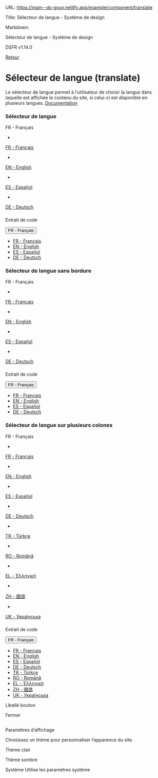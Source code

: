 URL:
https://main--ds-gouv.netlify.app/example/component/translate

Title:
Sélecteur de langue - Système de design

Markdown:


Sélecteur de langue - Système de design


DSFR v1.14.0


[Retour](../)


# Sélecteur de langue (translate)


Le sélecteur de langue permet à l’utilisateur de choisir la langue dans laquelle est affichée le contenu du site, si celui-ci est disponible en plusieurs langues.
[Documentation](https://www.systeme-de-design.gouv.fr/elements-d-interface/composants/selecteur-de-langue)


### Sélecteur de langue


FR - Français


-
[FR - Français](lang=%22fr%22)


-
[EN - English](lang=%22en%22)


-
[ES - Español](lang=%22es%22)


-
[DE - Deutsch](lang=%22de%22)


###
Extrait de code


<nav role="navigation" class="fr-translate fr-nav" id="translate-6820">
<div class="fr-nav__item">
<button aria-controls="translate-6819" aria-expanded="false" title="Sélectionner une langue" type="button" class="fr-translate__btn fr-btn fr-btn--tertiary">FR<span class="fr-hidden-lg"> - Français</span>
</button>
<div class="fr-collapse fr-translate__menu fr-menu" id="translate-6819">
<ul class="fr-menu__list">
<li>
<a class="fr-translate__language fr-nav__link" hreflang="fr" lang="fr" href="/fr/" id="language-6821" aria-current="true">FR - Français</a>
</li>
<li>
<a class="fr-translate__language fr-nav__link" hreflang="en" lang="en" href="/en/" id="language-6822">EN - English</a>
</li>
<li>
<a class="fr-translate__language fr-nav__link" hreflang="es" lang="es" href="/es/" id="language-6823">ES - Español</a>
</li>
<li>
<a class="fr-translate__language fr-nav__link" hreflang="de" lang="de" href="/de/" id="language-6824">DE - Deutsch</a>
</li>
</ul>
</div>
</div>
</nav>


### Sélecteur de langue sans bordure


FR - Français


-
[FR - Français](lang=%22fr%22)


-
[EN - English](lang=%22en%22)


-
[ES - Español](lang=%22es%22)


-
[DE - Deutsch](lang=%22de%22)


###
Extrait de code


<nav role="navigation" class="fr-translate fr-nav" id="translate-6833">
<div class="fr-nav__item">
<button aria-controls="translate-6826" aria-expanded="false" type="button" class="fr-translate__btn fr-btn fr-btn--tertiary-no-outline fr-translate__btn fr-btn fr-btn--tertiary-no-outline">FR<span class="fr-hidden-lg"> - Français</span>
</button>
<div class="fr-collapse fr-translate__menu fr-menu" id="translate-6832">
<ul class="fr-menu__list">
<li>
<a class="fr-translate__language fr-nav__link" hreflang="fr" lang="fr" href="/fr/" id="language-6834" aria-current="true">FR - Français</a>
</li>
<li>
<a class="fr-translate__language fr-nav__link" hreflang="en" lang="en" href="/en/" id="language-6835">EN - English</a>
</li>
<li>
<a class="fr-translate__language fr-nav__link" hreflang="es" lang="es" href="/es/" id="language-6836">ES - Español</a>
</li>
<li>
<a class="fr-translate__language fr-nav__link" hreflang="de" lang="de" href="/de/" id="language-6837">DE - Deutsch</a>
</li>
</ul>
</div>
</div>
</nav>


### Sélecteur de langue sur plusieurs colones


FR - Français


-
[FR - Français](lang=%22fr%22)


-
[EN - English](lang=%22en%22)


-
[ES - Español](lang=%22es%22)


-
[DE - Deutsch](lang=%22de%22)


-
[TR - Türkçe](lang=%22tr%22)


-
[RO - Română](lang=%22ro%22)


-
[EL - Ἑλληνική](lang=%22el%22)


-
[ZH - 國語](lang=%22zh%22)


-
[UK - Українська](lang=%22uk%22)


###
Extrait de code


<nav role="navigation" class="fr-translate fr-nav" id="translate-6851">
<div class="fr-nav__item">
<button aria-controls="translate-6850" aria-expanded="false" title="Sélectionner une langue" type="button" class="fr-translate__btn fr-btn fr-btn--tertiary">FR<span class="fr-hidden-lg"> - Français</span>
</button>
<div class="fr-collapse fr-translate__menu fr-menu" id="translate-6850">
<ul class="fr-menu__list">
<li>
<a class="fr-translate__language fr-nav__link" hreflang="fr" lang="fr" href="/fr/" id="language-6852" aria-current="true">FR - Français</a>
</li>
<li>
<a class="fr-translate__language fr-nav__link" hreflang="en" lang="en" href="/en/" id="language-6853">EN - English</a>
</li>
<li>
<a class="fr-translate__language fr-nav__link" hreflang="es" lang="es" href="/es/" id="language-6854">ES - Español</a>
</li>
<li>
<a class="fr-translate__language fr-nav__link" hreflang="de" lang="de" href="/de/" id="language-6855">DE - Deutsch</a>
</li>
<li>
<a class="fr-translate__language fr-nav__link" hreflang="tr" lang="tr" href="/tr/" id="language-6856">TR - Türkçe</a>
</li>
<li>
<a class="fr-translate__language fr-nav__link" hreflang="ro" lang="ro" href="/ro/" id="language-6857">RO - Română</a>
</li>
<li>
<a class="fr-translate__language fr-nav__link" hreflang="el" lang="el" href="/el/" id="language-6858">EL - Ἑλληνική</a>
</li>
<li>
<a class="fr-translate__language fr-nav__link" hreflang="zh" lang="zh" href="/zh/" id="language-6859">ZH - 國語</a>
</li>
<li>
<a class="fr-translate__language fr-nav__link" hreflang="uk" lang="uk" href="/uk/" id="language-6860">UK - Українська</a>
</li>
</ul>
</div>
</div>
</nav>


Libellé bouton


Fermer


##
Paramètres d’affichage


Choisissez un thème pour personnaliser l’apparence du site.


Thème clair


Thème sombre


Système
Utilise les paramètres système